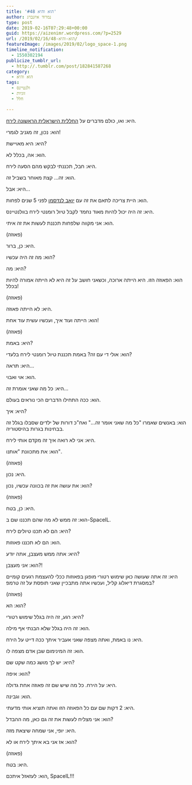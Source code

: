 ```yaml
---
title: 'הוא והיא #48'
author: נמרוד איזנברג
type: post
date: 2019-02-16T07:29:48+00:00
guid: https://aizenimr.wordpress.com/?p=2529
url: /2019/02/16/הוא-והיא-48/
featureImage: /images/2019/02/logo_space-1.png
timeline_notification:
  - 1550302194
publicize_tumblr_url:
  - http://.tumblr.com/post/182841587268
category:
  - הוא והיא
tags:
  - ולנטיינס
  - זוגיות
  - חלל

---
```

היא: ואו, כולם מדברים על [החללית הישראלית הראשונה לירח][1].

הוא: נכון, זה מגניב לגמרי!

היא: היא מאויישת?

הוא: אה, בכלל לא.

היא: חבל, תכננתי לבקש מהם הסעה לירח.

הוא: זה... קצת מאוחר בשביל זה.

היא: אבל...

הוא: היית צריכה לתאם את זה עם [יואב לנדסמן][2] לפני 5 שנים לפחות.

היא: זה היה יכול להיות מאוד נחמד לקבל טיול רומנטי לירח בוולנטיינס.

הוא: אני מקווה שלפחות תכננת לעשות את זה איתי.

(פאוזה)

היא: כן, ברור.

הוא: מה זה היה עכשיו?

היא: מה?

הוא: הפאוזה הזו. היא הייתה ארוכה, וכשאני חושב על זה היא לא הייתה אמורה להיות בכלל!

(פאוזה)

היא: לא הייתה פאוזה.

הוא: הייתה ועוד איך, ועכשיו עשית עוד אחת!

(פאוזה)

היא: באמת?

הוא: אולי די עם זה? באמת תכננת טיול רומנטי לירח בלעדי?

היא: תראה...

הוא: אוי ואבוי.

היא: כל מה שאני אומרת זה...

הוא: ככה התחילו הדברים הכי נוראים בעולם.

היא: איך?

הוא: באנשים שאמרו "כל מה שאני אומר זה..." ואח"כ דורות של ילדים שסבלו בגלל זה בבחינות בגרות בהיסטוריה.

היא: אני לא רואה איך זה מקדם אותי לירח.

הוא: את מתכוונת "אותנו".

(פאוזה)

היא: נכון.

הוא: את עושה את זה בכוונה עכשיו, נכון?

(פאוזה)

היא: כן, בטח.

הוא: זה ממש לא מה שהם תכננו שם ב-SpaceIL.

היא: הם לא תכנו טיולים לירח?

הוא: הם לא תכננו פאוזות.

היא: אתה ממש מעצבן, אתה יודע?

הוא: _אני_ מעצבן?!

היא: זה אתה שעושה כאן שימוש רטורי מופגן בפאוזות ככלי להעצמת רגעים קומיים במסגרת דיאלוג קליל, ועכשיו אתה מתבכיין שאני תופסת על זה טרמפ?

(פאוזה)

הוא: הא?

היא: רגע, זה היה בגלל שימוש רטורי?

הוא: זה היה בגלל שלא הבנתי אף מילה.

היא: נו באמת, ואתה מצפה שאני אעביר איתך ככה דייט על הירח.

הוא: זה המינימום שבן אדם מצפה לו.

היא: יש לך מושג כמה שקט שם?

הוא: איפה?

היא: על הירח. כל מה שיש שם זה פאוזה אחת גדולה.

הוא: וגבינה.

היא: 2 דקות שם עם כל הפאוזה הזו ואתה תוציא אותי מדעתי.

הוא: אני מצליח לעשות את זה גם כאן, מה ההבדל?

היא: יופי, אני שמחה שיצאת מזה.

הוא: אז אני בא איתך לירח או לא?

(פאוזה)

היא: בטח.

הוא: לעזאזל איתכם, SpaceIL!!!

 [1]: http://www.spaceil.com
 [2]: http://nicecriticalmass.blogspot.com/